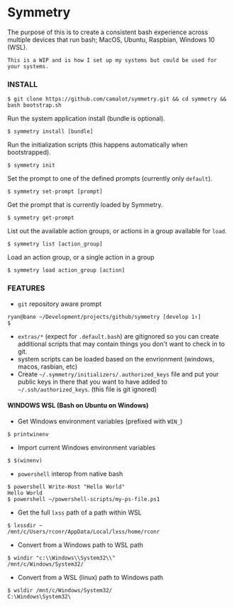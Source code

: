 # Symmetry

The purpose of this is to create a consistent bash experience across multiple devices that run bash; MacOS, Ubuntu, Raspbian, Windows 10 (WSL).

`This is a WIP and is how I set up my systems but could be used for your systems.`

### INSTALL

```
$ git clone https://github.com/camalot/symmetry.git && cd symmetry && bash bootstrap.sh
```

Run the system application install (bundle is optional).
```
$ symmetry install [bundle]
```

Run the initialization scripts (this happens automatically when bootstrapped).
```
$ symmetry init
```

Set the prompt to one of the defined prompts (currently only `default`).
```
$ symmetry set-prompt [prompt]
```

Get the prompt that is currently loaded by Symmetry.
```
$ symmetry get-prompt
```

List out the available action groups, or actions in a group available for `load`.
```
$ symmetry list [action_group]
```

Load an action group, or a single action in a group
```
$ symmetry load action_group [action]
```

### FEATURES

- `git` repository aware prompt
```
ryan@bane ~/Development/projects/github/symmetry [develop 1↑]
$
```
- `extras/*` (expect for `.default.bash`) are gitignored so you can create additional scripts that may contain things you don't want to check in to git.
- system scripts can be loaded based on the envrionment (windows, macos, rasbian, etc)
- Create `~/.symmetry/initializers/.authorized_keys` file and put your public keys in there that you want to have added to `~/.ssh/authorized_keys`. (this file is git ignored)

#### WINDOWS WSL (Bash on Ubuntu on Windows)

- Get Windows environment variables (prefixed with `WIN_`)
```
$ printwinenv
```
- Import current Windows environment variables
```
$ $(winenv)
```

- `powershell` interop from native bash
```
$ powershell Write-Host "Hello World"
Hello World
$ powershell ~/powershell-scripts/my-ps-file.ps1
```
- Get the full `lxss` path of a path within WSL
```
$ lxssdir ~
/mnt/c/Users/rconr/AppData/Local/lxss/home/rconr
```
- Convert from a Windows path to WSL path
```
$ windir "c:\\Windows\\System32\\"
/mnt/c/Windows/System32/
```
- Convert from a WSL (linux) path to Windows path
```
$ wsldir /mnt/c/Windows/System32/
C:\Windows\System32\
```
